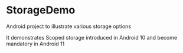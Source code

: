 # StorageDemo

Android project to illustrate various storage options

It demonstrates Scoped storage introduced in Android 10 and become mandatory in Android 11

